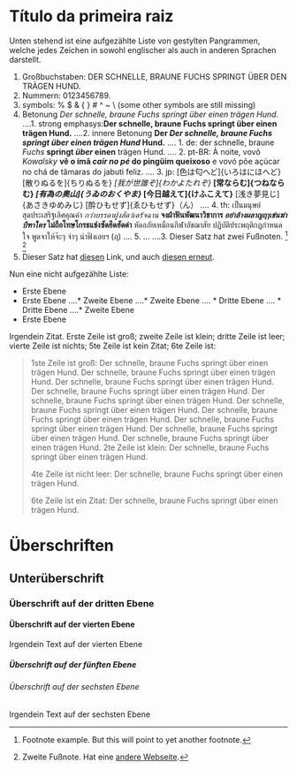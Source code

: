# Título da primeira raiz

Unten stehend ist eine aufgezählte Liste von gestylten Pangrammen, welche jedes Zeichen in sowohl englischer als auch in anderen Sprachen darstellt.

1. Großbuchstaben: DER SCHNELLE, BRAUNE FUCHS SPRINGT ÜBER DEN TRÄGEN HUND. 
2. Nummern: 0123456789. 
3. symbols: % $ & { } # ^ ~ \ (some other symbols are still missing)
4. Betonung *Der schnelle, braune Fuchs springt über einen trägen Hund.* 
....1. strong emphasys:**Der schnelle, braune Fuchs springt über einen trägen Hund.**
....2. innere Betonung **Der *Der schnelle, braune Fuchs springt über einen trägen Hund* Hund.** 
....    1. de: der schnelle, braune *Fuchs* **springt *über* einen** trägen Hund.
....    2. pt-BR: À noite, vovô *Kowalsky* **vê o ímã *cair no pé* do pingüim queixoso** e vovó põe açúcar no chá de tâmaras do jabuti feliz.
....    3. jp: [色は匂へど]{いろはにほへど} [散りぬるを]{ちりぬるを} *[我が世誰ぞ]{わかよたれぞ}* **[常ならむ]{つねならむ} *[有為の奥山]{うゐのおくやま}* [今日越えて]{けふこえて}** [浅き夢見じ]{あさきゆめみじ} [酔ひもせず]{ゑひもせず}（ん）
....    4. th: เป็นมนุษย์สุดประเสริฐเลิศคุณค่า *กว่าบรรดาฝูงสัตว์เดรัจฉาน* **จงฝ่าฟันพัฒนาวิชาการ *อย่าล้างผลาญฤๅเข่นฆ่าบีฑาใคร* ไม่ถือโทษโกรธแช่งซัดฮึดฮัดด่า** หัดอภัยเหมือนกีฬาอัชฌาสัย ปฏิบัติประพฤติกฎกำหนดใจ พูดจาให้จ๊ะๆ จ๋าๆ น่าฟังเอยฯ (ฦ)
....    5. ...
....3. Dieser Satz hat zwei Fußnoten. [^1] [^2]
5. Dieser Satz hat [diesen](https://example-this.com) Link, und auch [diesen erneut](https://example-this-again.com).

Nun eine nicht aufgezählte Liste:

* Erste Ebene
* Erste Ebene 
....* Zweite Ebene
....* Zweite Ebene 
....    * Dritte Ebene
....    * Dritte Ebene
....* Zweite Ebene
* Erste Ebene

Irgendein Zitat. Erste Zeile ist groß; zweite Zeile ist klein; dritte Zeile ist leer; vierte Zeile ist nichts; 5te Zeile ist kein Zitat; 6te Zeile ist:

> 1ste Zeile ist groß: Der schnelle, braune Fuchs springt über einen trägen Hund. Der schnelle, braune Fuchs springt über einen trägen Hund. Der schnelle, braune Fuchs springt über einen trägen Hund. Der schnelle, braune Fuchs springt über einen trägen Hund. Der schnelle, braune Fuchs springt über einen trägen Hund. Der schnelle, braune Fuchs springt über einen trägen Hund. Der schnelle, braune Fuchs springt über einen trägen Hund. Der schnelle, braune Fuchs springt über einen trägen Hund. Der schnelle, braune Fuchs springt über einen trägen Hund. Der schnelle, braune Fuchs springt über einen trägen Hund. 2te Zeile ist klein: Der schnelle, braune Fuchs springt über einen trägen Hund.
> 
> 4te Zeile ist nicht leer: Der schnelle, braune Fuchs springt über einen trägen Hund.
> 
> 6te Zeile ist ein Zitat: Der schnelle, braune Fuchs springt über einen trägen Hund.

# Überschriften

## Unterüberschrift

### Überschrift auf der dritten Ebene

#### Überschrift auf der vierten Ebene

Irgendein Text auf der vierten Ebene

##### Überschrift auf der fünften Ebene

###### Überschrift auf der sechsten Ebene

Irgendein Text auf der sechsten Ebene

[^1]: Footnote example. But this will point to yet another footnote.

[^2]: Zweite Fußnote. Hat eine [andere Webseite](https://example-another-website.com).